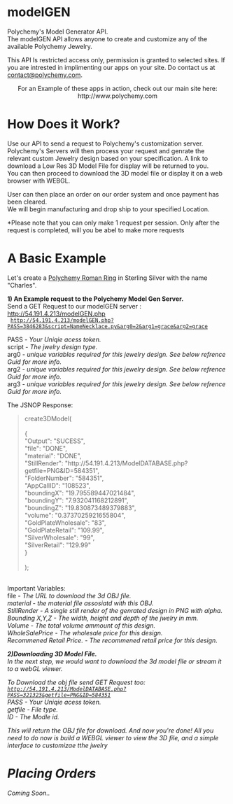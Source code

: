 modelGEN
========

Polychemy's Model Generator API. <br>
The modelGEN API allows anyone to create and customize any of the available Polychemy Jewelry.

This API Is restricted access only, permission is granted to selected sites. 
If you are intrested in implimenting our apps on your site. Do contact us at contact@polychemy.com.


<center>
For an Example of these apps in action, check out our main site here:<br>
http://www.polychemy.com
</center>

How Does it Work?
=================
Use our API to send a request to Polychemy's customization server. <br>
Polychemy's Servers will then process your request and genrate the relevant custom Jewelry design based on your specification. A link to download a Low Res 3D Model File for display will be returned to you.<br>
You can then proceed to download the 3D model file or display it on a web browser with WEBGL.<br>

User can then place an order on our order system and once payment has been cleared.<br>
We will begin manufacturing and drop ship to your specified Location.

*Please note that you can only make 1 request per session. Only after the request is completed, will you be abel to make more requests

A Basic Example
===========
Let's create a <a href="http://www.polychemy.com/RomanRing.php">Polychemy Roman Ring</a> in Sterling Silver with the name "Charles".<br>

<b>1) An Example request to the Polychemy Model Gen Server.</b><br>
Send a GET Request to our modelGEN server : http://54.191.4.213/modelGEN.php<br>
<code>
http://54.191.4.213/modelGEN.php?PASS=3846283&script=NameNecklace.py&arg0=2&arg1=grace&arg2=grace
</code>

PASS - <em>Your Uniqie acess token.</em><br>
script - <em>The jwelry design type.</em> <br>
arg0 - <em>unique variables required for this jewelry design. See below refrence Guid for more info.</em><br>
arg2 - <em>unique variables required for this jewelry design. See below refrence Guid for more info.</em><br>
arg3 - <em>unique variables required for this jewelry design. See below refrence Guid for more info.</em><br>

The JSNOP Response:<br>

<blockquote>
create3DModel(<br>
<br>
{<br>
"Output": "SUCESS",<br>
"file": "DONE", <br>
"material": "DONE", <br>
"StillRender": "http://54.191.4.213/ModelDATABASE.php?getfile=PNG&ID=584351", <br>
"FolderNumber": "584351", <br>
"AppCallID": "108523", <br>
"boundingX": "19.795589447021484",<br>
"boundingY": "7.932041168212891",<br>
"boundingZ": "19.830873489379883",<br>
"volume": "0.3737025921655804",<br>
"GoldPlateWholesale": "83",<br>
"GoldPlateRetail": "109.99",<br>
"SilverWholesale": "99",<br>
"SilverRetail": "129.99"<br>
}<br>
<br>
);<br>
</blockquote>

<br>
Important Variables:<br>
file - <em>The URL to download the 3d OBJ file.<br>
material - <em>the material file assosiatd with this OBJ.<br>
StillRender - <em>A single still render of the genrated design in PNG with alpha.<br>
Bounding X,Y,Z - <em>The width, height and depth of the jwelry in mm.<br>
Volume - <em>The total volume ammount of this design.<br>
WholeSalePrice - <em>The wholesale price for this design.<br>
Recommened Retail Price. - <em>The recommened retail price for this design.<br>

<b>2)Downloading 3D Model File.</b><br>
In the next step, we would want to download the 3d model file or stream it to a webGL viewer.<br>

To Download the obj file send GET Request too:<br>
<code>http://54.191.4.213/ModelDATABASE.php?PASS=321323&getfile=PNG&ID=584351</code>
<br>
PASS - <em>Your Uniqie acess token.</em><br>
getfile - <em>File type.</em> <br>
ID - <em> The Modle id. </em>

This will return the OBJ file for download.
And now you're done! All you need to do now is build a WEBGL viewer to view the 3D file, and a simple interface to customizae tthe jwelry<br>

Placing Orders
=============
Coming Soon..

